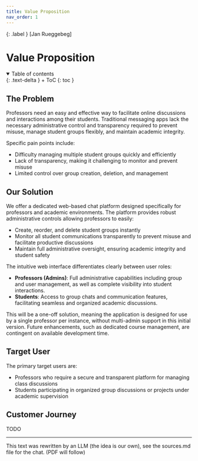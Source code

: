 ```yaml
---
title: Value Proposition
nav_order: 1
---
```


{: .label }
[Jan Rueggebeg]

# Value Proposition
<details open markdown="block">
{: .text-delta }
<summary>Table of contents</summary>
+ ToC
{: toc }
</details>

## The Problem
Professors need an easy and effective way to facilitate online discussions and interactions among their students. Traditional messaging apps lack the necessary administrative control and transparency required to prevent misuse, manage student groups flexibly, and maintain academic integrity.

Specific pain points include:

* Difficulty managing multiple student groups quickly and efficiently
* Lack of transparency, making it challenging to monitor and prevent misuse
* Limited control over group creation, deletion, and management

## Our Solution

We offer a dedicated web-based chat platform designed specifically for professors and academic environments. The platform provides robust administrative controls allowing professors to easily:

* Create, reorder, and delete student groups instantly
* Monitor all student communications transparently to prevent misuse and facilitate productive discussions
* Maintain full administrative oversight, ensuring academic integrity and student safety

The intuitive web interface differentiates clearly between user roles:

* **Professors (Admins)**: Full administrative capabilities including group and user management, as well as complete visibility into student interactions.
* **Students**: Access to group chats and communication features, facilitating seamless and organized academic discussions.

This will be a one-off solution, meaning the application is designed for use by a single professor per instance, without multi-admin support in this initial version. Future enhancements, such as dedicated course management, are contingent on available development time.

## Target User

The primary target users are:

* Professors who require a secure and transparent platform for managing class discussions
* Students participating in organized group discussions or projects under academic supervision

## Customer Journey

TODO

--- 
This text was rewritten by an LLM (the idea is our own), see the sources.md file for the chat. (PDF will follow)

